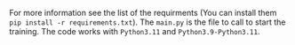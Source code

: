 For more information see the list of the requirments (You can install them `pip install -r requirements.txt`). 
The `main.py` is the file to call to start the training.
The code works with `Python3.11` and `Python3.9-Python3.11`. 

